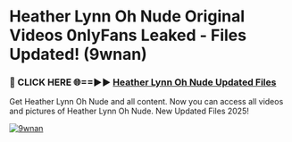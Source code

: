 # Heather Lynn Oh Nude Original Videos 0nlyFans Leaked - Files Updated! (9wnan)

<h3>🔴 CLICK HERE 🌐==►► <a href="https://tinyurl.com/52m3yx9h" rel="nofollow">Heather Lynn Oh Nude Updated Files</a></h3>

Get Heather Lynn Oh Nude and all content. Now you can access all videos and pictures of Heather Lynn Oh Nude. New Updated Files 2025!

[![9wnan](https://i.imgur.com/TnHtlc8.gif)](https://tinyurl.com/52m3yx9h)
